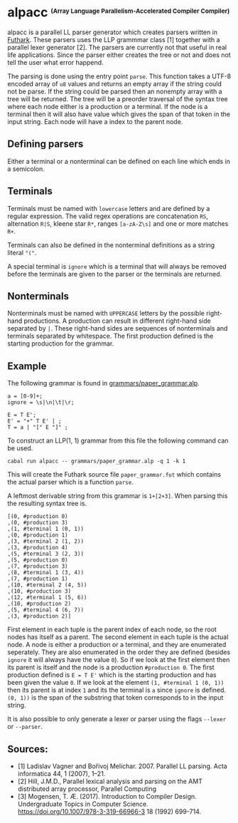 # alpacc <sup><sub><sup><sub>(Array Language Parallelism-Accelerated Compiler Compiler)</sup></sub></sup></sub>
alpacc is a parallel LL parser generator which creates parsers written in [Futhark](https://futhark-lang.org/). These parsers uses the LLP grammmar class [1] together with a parallel lexer generator [2]. The parsers are currently not that useful in real life applications. Since the parser either creates the tree or not and does not tell the user what error happend.

The parsing is done using the entry point `parse`. This function takes a UTF-8 encoded array of `u8` values and returns an empty array if the string could not be parse. If the string could be parsed then an nonempty array with a tree will be returned. The tree will be a preorder traversal of the syntax tree where each node either is a production or a terminal. If the node is a terminal then it will also have value which gives the span of that token in the input string. Each node will have a index to the parent node.

## Defining parsers
Either a terminal or a nonterminal can be defined on each line which ends in a semicolon.

## Terminals
Terminals must be named with `lowercase` letters and are defined by a regular expression. The valid regex operations are concatenation `RS`, alternation `R|S`, kleene star `R*`, ranges `[a-zA-Z\s]` and one or more matches `R+`.

Terminals can also be defined in the nonterminal definitions as a string literal `"("`.

A special terminal is `ignore` which is a terminal that will always be removed before the terminals are given to the parser or the terminals are returned.

## Nonterminals
Nonterminals must be named with `UPPERCASE` letters by the possible right-hand productions. A production can result in different right-hand side separated by `|`. These right-hand sides are sequences of nonterminals and terminals separated by whitespace. The first production defined is the starting production for the grammar.

## Example
The following grammar is found in [grammars/paper_grammar.alp](grammars/paper_grammar.alp).
```
a = [0-9]+;
ignore = \s|\n|\t|\r;

E = T E';
E' = "+" T E' | ;
T = a | "[" E "]" ;
```
To construct an LLP(1, 1) grammar from this file the following command can be used.
```
cabal run alpacc -- grammars/paper_grammar.alp -q 1 -k 1
```
This will create the Futhark source file `paper_grammar.fut` which contains the actual parser which is a function `parse`. 

A leftmost derivable string from this grammar is `1+[2+3]`. When parsing this the resulting syntax tree is.
```
[(0, #production 0)
,(0, #production 3)
,(1, #terminal 1 (0, 1))
,(0, #production 1)
,(3, #terminal 2 (1, 2))
,(3, #production 4)
,(5, #terminal 3 (2, 3))
,(5, #production 0)
,(7, #production 3)
,(8, #terminal 1 (3, 4))
,(7, #production 1)
,(10, #terminal 2 (4, 5))
,(10, #production 3)
,(12, #terminal 1 (5, 6))
,(10, #production 2)
,(5, #terminal 4 (6, 7))
,(3, #production 2)]
```
First element in each tuple is the parent index of each node, so the root nodes has itself as a parent. The second element in each tuple is the actual node. A node is either a production or a terminal, and they are enumerated seperately. They are also enumerated in the order they are defined (besides `ignore` it will always have the value `0`). So if we look at the first element then its parent is itself and the node is a production `#production 0`. The first production defined is `E = T E'` which is the starting production and has been given the value `0`. If we look at the element `(1, #terminal 1 (0, 1))` then its parent is at index `1` and its the terminal is `a` since `ignore` is defined. `(0, 1))` is the span of the substring that token corresponds to in the input string.

It is also possible to only generate a lexer or parser using the flags `--lexer` or `--parser`. 

## Sources:
- [1] Ladislav Vagner and Bořivoj Melichar. 2007. Parallel LL parsing. Acta informatica 44, 1 (2007), 1–21.
- [2] Hill, J.M.D., Parallel lexical analysis and parsing on the AMT distributed array processor, Parallel Computing
- [3] Mogensen, T. Æ. (2017). Introduction to Compiler Design. Undergraduate Topics in Computer Science. https://doi.org/10.1007/978-3-319-66966-3
18 (1992) 699-714.

